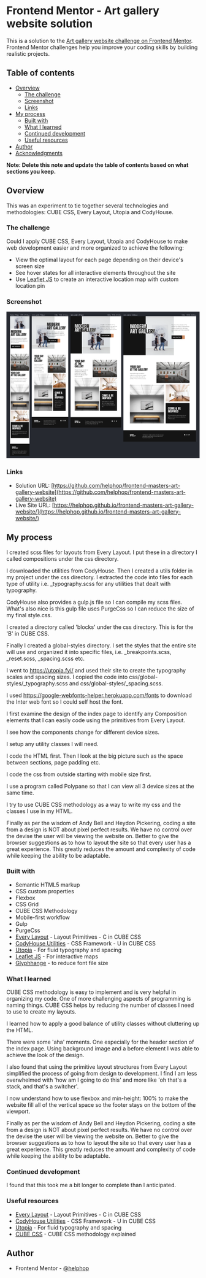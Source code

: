 # Frontend Mentor - Art gallery website solution

This is a solution to the [Art gallery website challenge on Frontend Mentor](https://www.frontendmentor.io/challenges/art-gallery-website-yVdrZlxyA). Frontend Mentor challenges help you improve your coding skills by building realistic projects.

## Table of contents

- [Overview](#overview)
  - [The challenge](#the-challenge)
  - [Screenshot](#screenshot)
  - [Links](#links)
- [My process](#my-process)
  - [Built with](#built-with)
  - [What I learned](#what-i-learned)
  - [Continued development](#continued-development)
  - [Useful resources](#useful-resources)
- [Author](#author)
- [Acknowledgments](#acknowledgments)

**Note: Delete this note and update the table of contents based on what sections you keep.**

## Overview
This was an experiment to tie together several technologies and methodologies: CUBE CSS, Every Layout, Utopia and CodyHouse.
### The challenge
Could I apply CUBE CSS, Every Layout, Utopia and CodyHouse to make web development easier and more organized to achieve the following:

- View the optimal layout for each page depending on their device's screen size
- See hover states for all interactive elements throughout the site
- Use [Leaflet JS](https://leafletjs.com/) to create an interactive location map with custom location pin

### Screenshot

![](./main/screenshot.png)

### Links

- Solution URL: [https://github.com/helphop/frontend-masters-art-gallery-website](https://github.com/helphop/frontend-masters-art-gallery-website)
- Live Site URL: [https://helphop.github.io/frontend-masters-art-gallery-website/](https://helphop.github.io/frontend-masters-art-gallery-website/)

## My process
I created scss files for layouts from Every Layout. I put these in a directory I called compositions under the css directory.

I downloaded the utilities from CodyHouse. Then I created a utils folder in my project  under the css directory. I extracted the code into files for each type of utility i.e. _typography.scss for any utilities that dealt with typography.

CodyHouse also provides a gulp.js file so I can compile my scss files.
What's also nice is this gulp file uses PurgeCss so I can reduce the size of my final style.css.

I created a directory called 'blocks' under the css directory. This is for the 'B' in CUBE CSS.

Finally I created a global-styles directory. I set the styles that the entire site will use and organized it into specific files, i.e. _breakpoints.scss, _reset.scss, _spacing.scss etc.

I went to https://utopia.fyi/ and used their site to create the typography scales and spacing sizes. I copied the code into css/global-styles/_typography.scss and css/global-styles/_spacing.scss.

I used https://google-webfonts-helper.herokuapp.com/fonts to download the Inter web font so I could self host the font.

I first examine the design of the index page to identify any Composition elements that I can easily code
using the primitives from Every Layout.

I see how the components change for different device sizes.

I setup any utility classes I will need.

I code the HTML first. Then I look at the big picture such as the space between sections, page padding etc.

I code the css from outside starting with mobile size first.

I use a program called Polypane so that I can view all 3 device sizes at the same time.

I try to use CUBE CSS methodology as a way to write my css and the classes I use in my HTML.


Finally as per the wisdom of Andy Bell and Heydon Pickering, coding a site from a design is NOT about pixel perfect results. We have no control over the devise the user will be viewing the website on.  Better to give the browser suggestions as to how to layout the site so that every user has a great experience.  This greatly reduces the amount and complexity of code while keeping the ability to be adaptable.

### Built with

- Semantic HTML5 markup
- CSS custom properties
- Flexbox
- CSS Grid
- CUBE CSS Methodology
- Mobile-first workflow
- Gulp
- PurgeCss
- [Every Layout](https://every-layout.dev/layouts/) - Layout Primitives - C in CUBE CSS
- [CodyHouse Utilities](https://codyhouse.co/ds/docs/framework/utilities) - CSS Framework - U in CUBE CSS
- [Utopia](https://utopia.fyi/) - For fluid typography and spacing
- [Leaflet JS](https://leafletjs.com/) - For interactive maps
- [Glyphhange](https://github.com/filamentgroup/glyphhanger) - to reduce font file size


### What I learned

CUBE CSS methodology is easy to implement and is very helpful in organizing my code.
One of more challenging aspects of programming is naming things. CUBE CSS helps by reducing
the number of classes I need to use to create my layouts.

I learned how to apply a good balance of utility classes without cluttering up the HTML.

There were some 'aha' moments. One especially for the header section of the index page. Using background image and a before element I was able to achieve the look of the design.

I also found that using the primitive layout structures from Every Layout simplified the process of going from design to development. I find I am less overwhelmed with 'how am I going to do this' and more like 'oh that's a stack, and that's a switcher'.

I now understand how to use flexbox and min-height: 100% to
make the website fill all of the vertical space so the footer stays on the bottom of the viewport.

Finally as per the wisdom of Andy Bell and Heydon Pickering, coding a site from a design is NOT about pixel perfect results. We have no control over the devise the user will be viewing the website on.  Better to give the browser suggestions as to how to layout the site so that every user has a great experience.  This greatly reduces the amount and complexity of code while keeping the ability to be adaptable.


### Continued development
I found that this took me a bit longer to complete than I anticipated.

### Useful resources

- [Every Layout](https://every-layout.dev/layouts/) - Layout Primitives - C in CUBE CSS
- [CodyHouse Utilities](https://codyhouse.co/ds/docs/framework/utilities) - CSS Framework - U in CUBE CSS
- [Utopia](https://utopia.fyi/) - For fluid typography and spacing
- [CUBE CSS](https://cube.fyi/) - CUBE CSS methodology explained

## Author
- Frontend Mentor - [@helphop](https://www.frontendmentor.io/profile/helphop)

